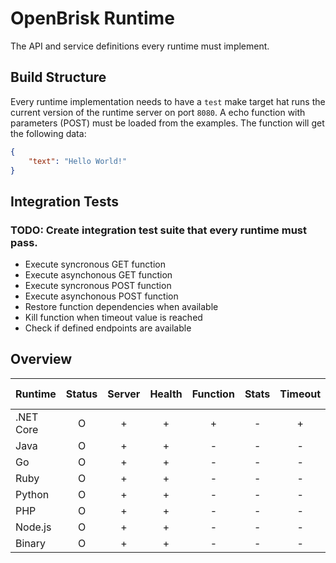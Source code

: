 # OpenBrisk Runtime

The API and service definitions every runtime must implement.

## Build Structure

Every runtime implementation needs to have a `test` make target hat runs the current version 
of the runtime server on port `8080`. A echo function with parameters (POST) must be
loaded from the examples. The function will get the following data:

```json
{
    "text": "Hello World!"
}
```

## Integration Tests

### TODO: Create integration test suite that every runtime must pass.

- Execute syncronous GET function
- Execute asynchonous GET function
- Execute syncronous POST function
- Execute asynchonous POST function
- Restore function dependencies when available
- Kill function when timeout value is reached
- Check if defined endpoints are available

## Overview

| Runtime   | Status | Server | Health | Function | Stats | Timeout | Deps | Forward | Hide Protocol |
|-----------|:------:|:------:|:------:|:--------:|:-----:|:-------:|:----:|:-------:|:-------------:|
| .NET Core |    O   |    +   |    +   |     +    |   -   |    +    |   +  |    -    |       +       |
| Java      |    O   |    +   |    +   |     -    |   -   |    -    |   -  |    -    |       -       |
| Go        |    O   |    +   |    +   |     -    |   -   |    -    |   -  |    -    |       -       |
| Ruby      |    O   |    +   |    +   |     -    |   -   |    -    |   -  |    -    |       -       |
| Python    |    O   |    +   |    +   |     -    |   -   |    -    |   -  |    -    |       -       |
| PHP       |    O   |    +   |    +   |     -    |   -   |    -    |   -  |    -    |       -       |
| Node.js   |    O   |    +   |    +   |     -    |   -   |    -    |   -  |    -    |       -       |
| Binary    |    O   |    +   |    +   |     -    |   -   |    -    |   -  |    -    |       -       |
